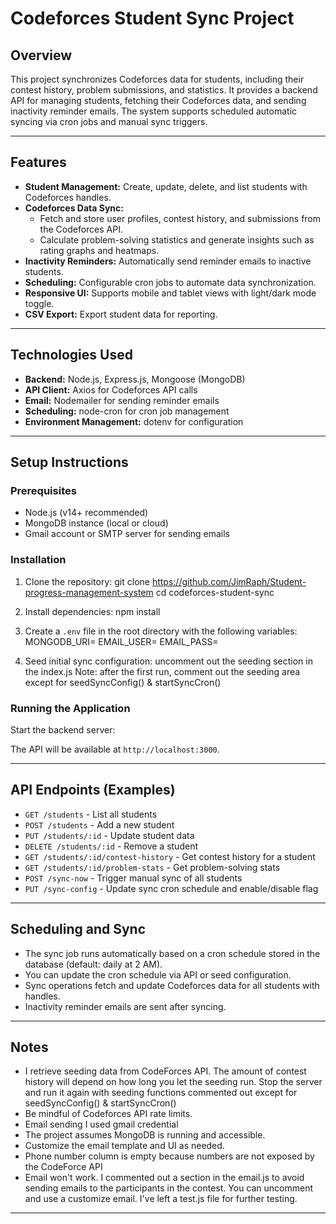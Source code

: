 # Codeforces Student Sync Project

## Overview

This project synchronizes Codeforces data for students, including their contest history, problem submissions, and statistics. It provides a backend API for managing students, fetching their Codeforces data, and sending inactivity reminder emails. The system supports scheduled automatic syncing via cron jobs and manual sync triggers.

---

## Features

- **Student Management:** Create, update, delete, and list students with Codeforces handles.
- **Codeforces Data Sync:**  
  - Fetch and store user profiles, contest history, and submissions from the Codeforces API.  
  - Calculate problem-solving statistics and generate insights such as rating graphs and heatmaps.
- **Inactivity Reminders:** Automatically send reminder emails to inactive students.
- **Scheduling:** Configurable cron jobs to automate data synchronization.
- **Responsive UI:** Supports mobile and tablet views with light/dark mode toggle.
- **CSV Export:** Export student data for reporting.

---

## Technologies Used

- **Backend:** Node.js, Express.js, Mongoose (MongoDB)
- **API Client:** Axios for Codeforces API calls
- **Email:** Nodemailer for sending reminder emails
- **Scheduling:** node-cron for cron job management
- **Environment Management:** dotenv for configuration

---

## Setup Instructions

### Prerequisites

- Node.js (v14+ recommended)
- MongoDB instance (local or cloud)
- Gmail account or SMTP server for sending emails

### Installation

1. Clone the repository:
git clone https://github.com/JimRaph/Student-progress-management-system
cd codeforces-student-sync

2. Install dependencies:
npm install

3. Create a `.env` file in the root directory with the following variables:
MONGODB_URI=
EMAIL_USER=
EMAIL_PASS=

4. Seed initial sync configuration:
uncomment out the seeding section in the index.js
Note: after the first run, comment out the seeding area except for
seedSyncConfig() & startSyncCron()


### Running the Application

Start the backend server:


The API will be available at `http://localhost:3000`.

---

## API Endpoints (Examples)

- `GET /students` - List all students
- `POST /students` - Add a new student
- `PUT /students/:id` - Update student data
- `DELETE /students/:id` - Remove a student
- `GET /students/:id/contest-history` - Get contest history for a student
- `GET /students/:id/problem-stats` - Get problem-solving stats
- `POST /sync-now` - Trigger manual sync of all students
- `PUT /sync-config` - Update sync cron schedule and enable/disable flag

---

## Scheduling and Sync

- The sync job runs automatically based on a cron schedule stored in the database (default: daily at 2 AM).
- You can update the cron schedule via API or seed configuration.
- Sync operations fetch and update Codeforces data for all students with handles.
- Inactivity reminder emails are sent after syncing.

---

## Notes
- I retrieve seeding data from CodeForces API. The amount of contest history will
depend on how long you let the seeding run. Stop the server and run it again with seeding functions commented out except for seedSyncConfig() & startSyncCron()
- Be mindful of Codeforces API rate limits.
- Email sending I used gmail credential
- The project assumes MongoDB is running and accessible.
- Customize the email template and UI as needed.
- Phone number column is empty because numbers are not exposed by the CodeForce API
- Email won't work. I commented out a section in the email.js to avoid sending emails to the participants in the contest. You can uncomment and use a customize email. I've left a test.js file for further testing.


---




